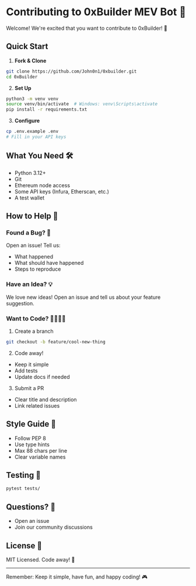 # Contributing to 0xBuilder MEV Bot 🤖

Welcome! We're excited that you want to contribute to 0xBuilder! 🎉

## Quick Start

1. **Fork & Clone**
```bash
git clone https://github.com/John0n1/0xbuilder.git
cd 0xBuilder
```

2. **Set Up**
```bash
python3 -m venv venv
source venv/bin/activate  # Windows: venv\Scripts\activate
pip install -r requirements.txt
```

3. **Configure**
```bash
cp .env.example .env
# Fill in your API keys
```

## What You Need 🛠️

- Python 3.12+
- Git
- Ethereum node access
- Some API keys (Infura, Etherscan, etc.)
- A test wallet

## How to Help 🤝

### Found a Bug? 🐛
Open an issue! Tell us:
- What happened
- What should have happened
- Steps to reproduce

### Have an Idea? 💡
We love new ideas! Open an issue and tell us about your feature suggestion.

### Want to Code? 👩‍💻👨‍💻

1. Create a branch
```bash
git checkout -b feature/cool-new-thing
```

2. Code away!
- Keep it simple
- Add tests
- Update docs if needed

3. Submit a PR
- Clear title and description
- Link related issues

## Style Guide 📝

- Follow PEP 8
- Use type hints
- Max 88 chars per line
- Clear variable names

## Testing 🧪

```bash
pytest tests/
```

## Questions? 💬

- Open an issue
- Join our community discussions

## License 📄

MIT Licensed. Code away! 🚀

---

Remember: Keep it simple, have fun, and happy coding! 🎮
